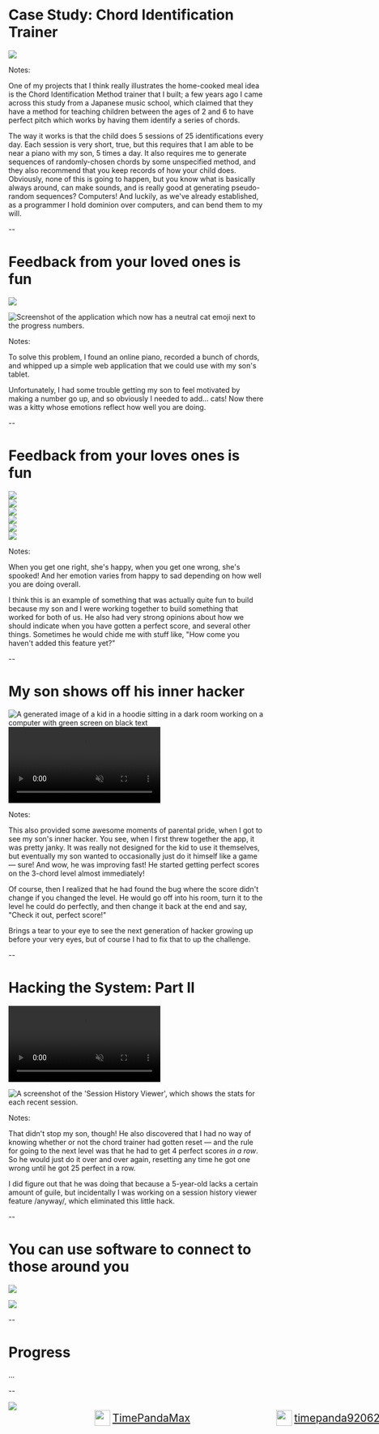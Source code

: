 # Case Study: Chord Identification Trainer

<div class="centered-container">
<img src="images/screenshots/study_abstract_00.png"
     class="screenshot splash">
</div>

Notes:

One of my projects that I think really illustrates the home-cooked meal idea is the Chord Identification Method trainer that I built; a few years ago I came across this study from a Japanese music school, which claimed that they have a method for teaching children between the ages of 2 and 6 to have perfect pitch which works by having them identify a series of chords.

The way it works is that the child does 5 sessions of 25 identifications every day. Each session is very short, true, but this requires that I am able to be near a piano with my son, 5 times a day. It also requires me to generate sequences of randomly-chosen chords by some unspecified method, and they also recommend that you keep records of how your child does. Obviously, none of this is going to happen, but you know what is basically always around, can make sounds, and is really good at generating pseudo-random sequences? Computers! And luckily, as we've already established, as a programmer I hold dominion over computers, and can bend them to my will.

--

# Feedback from your loved ones is fun

<img src="images/screenshots/chord-trainer-v00-red-yellow.png"
     class="screenshot splash fragment nospace-fragment disappearing-fragment fade-out"
     data-fragment-index="0">

<img src="images/screenshots/chord-trainer-v02-cat-faces.png"
     class="screenshot splash fragment disappearing-fragment nospace-fragment fade-in"
     data-fragment-index="0"
     alt="Screenshot of the application which now has a neutral cat emoji next to the progress numbers."
/>

Notes:

To solve this problem, I found an online piano, recorded a bunch of chords, and whipped up a simple web application that we could use with my son's tablet.

Unfortunately, I had some trouble getting my son to feel motivated by making a number go up, and so obviously I needed to add... cats! Now there was a kitty whose emotions reflect how well you are doing.

--

# Feedback from your loves ones is fun

<div class="centered-container">
<div class="gallery two-high nospace-fragment disappearing-fragment fragment fade-out" data-fragment-index="0">
<div class="gallery-item">
    <img src="images/screenshots/chord-trainer-v02-cat-hearts.png" class="screenshot"/>
</div>
<div class="gallery-item">
    <img src="images/screenshots/chord-trainer-v02-cat-eek.png" class="screenshot"/>
</div>
</div>

<div class="gallery two-wide two-high fragment fade-in"
     data-fragment-index="0">
    <div class="gallery-item">
        <img src="images/screenshots/chord-trainer-v02-cat-faces-0-happy.png"
             class="screenshot"
        />
    </div>
    <div class="gallery-item">
        <img src="images/screenshots/chord-trainer-v02-cat-faces-1-neutral.png"
             class="screenshot"
             />
    </div>
    <div class="gallery-item">
        <img src="images/screenshots/chord-trainer-v02-cat-faces-2-mad.png"
             class="screenshot"
        />
    </div>
    <div class="gallery-item">
        <img src="images/screenshots/chord-trainer-v02-cat-faces-3-sad.png"
             class="screenshot"
             />
    </div>
<div>
</div>

Notes:

When you get one right, she's happy, when you get one wrong, she's spooked! And her emotion varies from happy to sad depending on how well you are doing overall.

I think this is an example of something that was actually quite fun to build because my son and I were working together to build something that worked for both of us. He also had very strong opinions about how we should indicate when you have gotten a perfect score, and several other things. Sometimes he would chide me with stuff like, "How come you haven't added this feature yet?"

--

# My son shows off his inner hacker

<div class="centered-container">
<img src="images/generated/hacker_kid.png"
     alt="A generated image of a kid in a hoodie sitting in a dark room working on a computer with green screen on black text"
     class="splash fragment disappearing-fragment nospace-fragment fade-out"
     data-fragment-index="0">

<video controls autoplay muted class="fragment disappearing-fragment nospace-fragment fade-in-and-out" data-fragment-index="0">
    <source src="videos/color_change_hack.webm"
            type="video/webm">
</video>
</div>

Notes:

This also provided some awesome moments of parental pride, when I got to see my son's inner hacker. You see, when I first threw together the app, it was pretty janky. It was really not designed for the kid to use it themselves, but eventually my son wanted to occasionally just do it himself like a game — sure! And wow, he was improving fast! He started getting perfect scores on the 3-chord level almost immediately!

Of course, then I realized that he had found the bug where the score didn't change if you changed the level. He would go off into his room, turn it to the level he could do perfectly, and then change it back at the end and say, "Check it out, perfect score!"

Brings a tear to your eye to see the next generation of hacker growing up before your very eyes, but of course I had to fix that to up the challenge.

--

# Hacking the System: Part II

<div class="centered-container">
<video controls autoplay muted class="fragment disappearing-fragment nospace-fragment fade-out" data-fragment-index="0">
    <source src="videos/reset_hack.webm"
            type="video/webm">
</video>

<img src="images/screenshots/chord-trainer-v03-session-history-viewer.png"
     class="splash screenshot nospace-fragment fragment fade-in"
     data-fragment-index="0"
     alt="A screenshot of the 'Session History Viewer', which shows the stats for each
         recent session."/>

</div>

Notes:

That didn't stop my son, though! He also discovered that I had no way of knowing whether or not the chord trainer had gotten reset — and the rule for going to the next level was that he had to get 4 perfect scores *in a row*. So he would just do it over and over again, resetting any time he got one wrong until he got 25 perfect in a row.

I did figure out that he was doing that because a 5-year-old lacks a certain amount of guile, but incidentally I was working on a session history viewer feature /anyway/, which eliminated this little hack.

--

# You can use software to connect to those around you

<div class="centered-container">
<img src="images/screenshots/chord-trainer-video-00.png"
     class="screenshot splash fragment nospace-fragment disappearing-fragment fade-out"
     data-fragment-index="0">

<img src="images/pictures/conference-photo.jpg"
     class="splash fragment nospace-fragment disappearing-fragment fade-in"
     data-fragment-index="0">
</div>

--

# Progress

...


--

<style>
div#logo-container {
    display: flex;
    flex-direction: row;
    justify-content: space-evenly;
    width: 95dvw;
}

div.logo-entry {
    display: flex;
    flex-direction: row;
    align-items: center;
    font-size: 1.5em;
}

div.logo-entry img.logo {
    height: 1.5em;
    max-height: 1.5em;
    margin-right: 0.2em;
}

</style>

<div class="centered-container">
<img src="images/pictures/timepandamax_banner_like_and_subscribe.png"
     class="splash">

<div id="logo-container">
    <div class="logo-entry">
        <img src="external-images/logos/youtube.svg" class="logo"/>
        <a href="https://youtube.com/@TimePandaMax">TimePandaMax</a>
    </div>
    <div class="logo-entry">
        <img src="external-images/logos/twitch.svg" class="logo"/>
        <a href="https://twitch.tv/timepanda920621">timepanda920621</a>
    </div>
</div>
</div>
